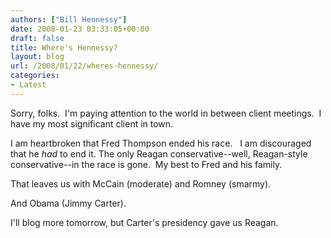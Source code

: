 ```yaml
---
authors: ["Bill Hennessy"]
date: 2008-01-23 03:33:05+00:00
draft: false
title: Where's Hennessy?
layout: blog
url: /2008/01/22/wheres-hennessy/
categories:
- Latest
---
```


Sorry, folks.  I'm paying attention to the world in between client meetings.  I have my most significant client in town.

I am heartbroken that Fred Thompson ended his race.   I am discouraged that he _had_ to end it. The only Reagan conservative--well, Reagan-style conservative--in the race is gone.  My best to Fred and his family.

That leaves us with McCain (moderate) and Romney (smarmy).

And Obama (Jimmy Carter).

I'll blog more tomorrow, but Carter's presidency gave us Reagan.
